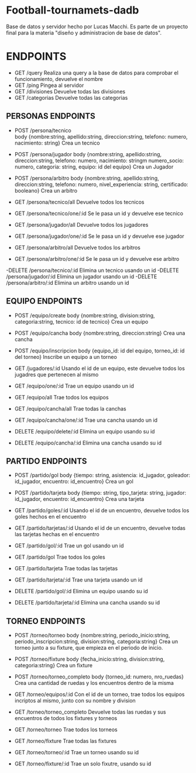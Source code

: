 # Football-tournamets-dadb

Base de datos y servidor hecho por Lucas Macchi. Es parte de un proyecto final para la materia "diseño y administracion de base de datos".

# ENDPOINTS

- GET /query
    Realiza una query a la base de datos para comprobar el funcionamiento, devuelve el nombre
- GET /ping
    Pingea al servidor
- GET /divisiones
    Devuelve todas las divisiones
- GET /categorias
    Devuelve todas las categorias

## PERSONAS ENDPOINTS

- POST /persona/tecnico  
    body {nombre:string, apellido:string, direccion:string, telefono: numero, nacimiento: string}
    Crea un tecnico
- POST /persona/jugador
    body {nombre:string, apellido:string, direccion:string, telefono: numero, nacimiento: stringm numero_socio: numero, categoria: string, equipo: id del equipo}
    Crea un Jugador
- POST /persona/arbitro
    body {nombre:string, apellido:string, direccion:string, telefono: numero, nivel_experiencia: string, certificado: booleano}
    Crea un arbitro

- GET /persona/tecnico/all
    Devuelve todos los tecnicos
- GET /persona/tecnico/one/:id
    Se le pasa un id y devuelve ese tecnico
- GET /persona/jugador/all
    Devuelve todos los jugadores
- GET /persona/jugador/one/:id
    Se le pasa un id y devuelve ese jugador
- GET /persona/arbitro/all
    Devuelve todos los arbitros
- GET /persona/arbitro/one/:id
        Se le pasa un id y devuelve ese arbitro

-DELETE /persona/tecnico/:id
    Elimina un tecnico usando un id
-DELETE /persona/jugador/:id
    Elimina un jugador usando un id
-DELETE /persona/arbitro/:id
    Elimina un arbitro usando un id

## EQUIPO ENDPOINTS

- POST /equipo/create
    body {nombre:string, division:string, categoria:string, tecnico: id de tecnico}
    Crea un equipo
- POST /equipo/cancha
    body {nombre:string, direccion:string}
    Crea una cancha
- POST /equipo/inscripcion
    body {equipo_id: id del equipo, torneo_id: id del torneo}
    Inscribe un equipo a un torneo

- GET /jugadores/:id
    Usando el id de un equipo, este devuelve todos los jugadres que pertenecen al mismo
- GET /equipo/one/:id
    Trae un equipo usando un id
- GET /equipo/all
    Trae todos los equipos
- GET /equipo/cancha/all
    Trae todas la canchas
- GET /equipo/cancha/one/:id
    Trae una cancha usando un id

- DELETE /equipo/delete/:id
    Elimina un equipo usando su id
- DELETE /equipo/cancha/:id
    Elimina una cancha usando su id

## PARTIDO ENDPOINTS

- POST /partido/gol
    body {tiempo: string, asistencia: id_jugador, goleador: id_jugador, encuentro: id_encuentro}
    Crea un gol
- POST /partido/tarjeta
    body {tiempo: string, tipo_tarjeta: string, jugador: id_jugador, encuentro: id_encuentro}
    Crea una tarjeta

- GET /partido/goles/:id
    Usando el id de un encuentro, devuelve todos los goles hechos en el encuentro
- GET /partido/tarjetas/:id
    Usando el id de un encuentro, devuelve todas las tarjetas hechas en el encuentro
- GET /partido/gol/:id
    Trae un gol usando un id
- GET /partido/gol
    Trae todos los goles
- GET /partido/tarjeta
    Trae todas las tarjetas
- GET /partido/tarjeta/:id
    Trae una tarjeta usando un id

- DELETE /partido/gol/:id
    Elimina un equipo usando su id
- DELETE /partido/tarjeta/:id
    Elimina una cancha usando su id

## TORNEO ENDPOINTS

- POST /torneo/torneo
    body {nombre:string, periodo_inicio:string, periodo_inscripcion:string, division:string, categoria:string}
    Crea un torneo junto a su fixture, que empieza en el periodo de inicio.
- POST /torneo/fixture
    body {fecha_inicio:string, division:string, categoria:string}
    Crea un fixture
- POST /torneo/torneo_completo
    body {torneo_id: numero, nro_ruedas}
    Crea una cantidad de ruedas y los encuentros dentro de la misma

- GET /torneo/equipos/:id
    Con el id de un torneo, trae todos los equipos incriptos al mismo, junto con su nombre y division
- GET /torneo/torneo_completo
    Devuelve todas las ruedas y sus encuentros de todos los fixtures y torneos
- GET /torneo/torneo
    Trae todos los torneos
- GET /torneo/fixture
    Trae todas las fixtures
- GET /torneo/torneo/:id
    Trae un torneo usando su id
- GET /torneo/fixture/:id
    Trae un solo fixutre, usando su id